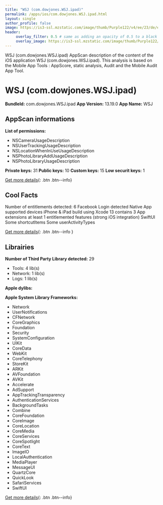 ```yaml
---
title: "WSJ (com.dowjones.WSJ.ipad)"
permalink: /apps/ios/com.dowjones.WSJ.ipad.html
layout: single
author_profile: false
image: https://is3-ssl.mzstatic.com/image/thumb/Purple122/v4/ee/23/de/ee23de67-6e2e-90ec-63bc-80d9d28728c4/AppIcon-0-1x_U007emarketing-0-7-0-85-220.png/512x512bb.jpg
header: 
     overlay_filter: 0.5 # same as adding an opacity of 0.5 to a black background
     overlay_image: https://is3-ssl.mzstatic.com/image/thumb/Purple122/v4/ee/23/de/ee23de67-6e2e-90ec-63bc-80d9d28728c4/AppIcon-0-1x_U007emarketing-0-7-0-85-220.png/512x512bb.jpg
---
```

WSJ (com.dowjones.WSJ.ipad) AppScan description of the content of the iOS application WSJ (com.dowjones.WSJ.ipad). This analysis is based on the Mobile App Tools : AppScore, static analysis, Audit and the Mobile Audit App Tool.

# WSJ (com.dowjones.WSJ.ipad)

**BundleId:** com.dowjones.WSJ.ipad
**App Version:** 13.19.0
**App Name:** WSJ


## AppScan informations 

**List of permissions:** 
- NSCameraUsageDescription
- NSUserTrackingUsageDescription
- NSLocationWhenInUseUsageDescription
- NSPhotoLibraryAddUsageDescription
- NSPhotoLibraryUsageDescription
  
  
**Private keys:** 31
**Public keys:** 10
**Custom keys:** 15
**Low securit keys:** 1
  
[Get more details](/pricing.html){: .btn .btn--info}

## Cool Facts

Number of entitlements detected: 6
Facebook Login detected
Native App
supported devices iPhone & iPad
build using Xcode 13
contains 3 App extensions
at least 1 entitlemented features (strong iOS integration)
SwiftUI
Some shortcutItems 
Some userActivityTypes
  
[Get more details](/pricing.html){: .btn .btn--info }

## Librairies 
**Number of Third Party Library detected:** 29
- Tools: 4 lib(s)
- Network: 1 lib(s)
- Logs: 1 lib(s)


**Apple dylibs:**


**Apple System Library Frameworks:**
- Network
- UserNotifications
- CFNetwork
- CoreGraphics
- Foundation
- Security
- SystemConfiguration
- UIKit
- CoreData
- WebKit
- CoreTelephony
- StoreKit
- ARKit
- AVFoundation
- AVKit
- Accelerate
- AdSupport
- AppTrackingTransparency
- AuthenticationServices
- BackgroundTasks
- Combine
- CoreFoundation
- CoreImage
- CoreLocation
- CoreMedia
- CoreServices
- CoreSpotlight
- CoreText
- ImageIO
- LocalAuthentication
- MediaPlayer
- MessageUI
- QuartzCore
- QuickLook
- SafariServices
- SwiftUI


  
[Get more details](/pricing.html){: .btn .btn--info}

